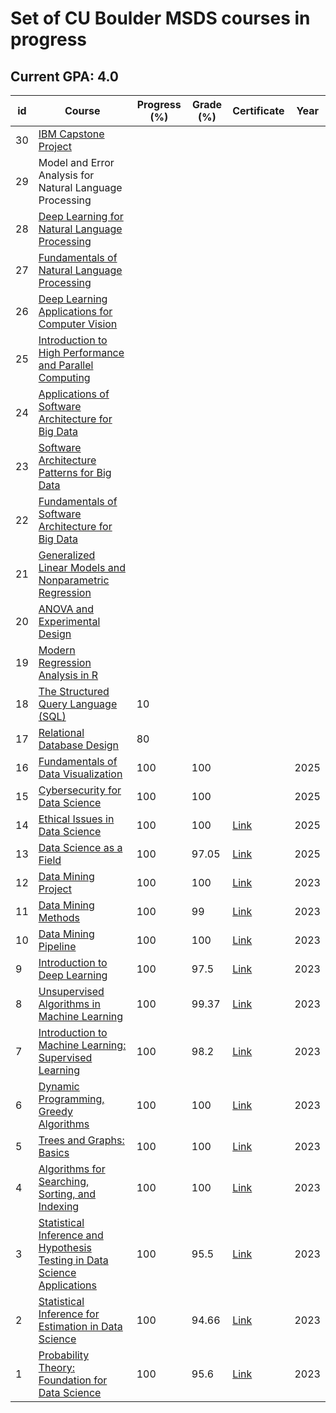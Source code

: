 # Set of CU Boulder MSDS courses in progress

## Current GPA: 4.0

| id | Course | Progress (%) | Grade (%) | Certificate | Year |
| --- | --- | --- | --- | --- | --- |
| 30 | [IBM Capstone Project](https://www.coursera.org/learn/applied-data-science-capstone) |  |  |  |  |
| 29 | Model and Error Analysis for Natural Language Processing |  |  |  |  |
| 28 | [Deep Learning for Natural Language Processing](https://www.coursera.org/learn/deep-learning-natural-language-processing) |  |  |  |  |
| 27 | [Fundamentals of Natural Language Processing](https://www.coursera.org/learn/fundamentals-natural-language-processing) |  |  |  |  |
| 26 | [Deep Learning Applications for Computer Vision](https://www.coursera.org/learn/deep-learning-computer-vision) |  |  |  |  |
| 25 | [Introduction to High Performance and Parallel Computing](https://www.coursera.org/learn/introduction-high-performance-computing) |  |  |  |  |
| 24 | [Applications of Software Architecture for Big Data](https://www.coursera.org/learn/software-architecture-for-big-data-applications) |  |  |  |  |
| 23 | [Software Architecture Patterns for Big Data](https://www.coursera.org/learn/software-architecture-patterns-for-big-data) |  |  |  |  |
| 22 | [Fundamentals of Software Architecture for Big Data](https://www.coursera.org/learn/software-architecture-for-big-data-fundamentals) |  |  |  |  |
| 21 | [Generalized Linear Models and Nonparametric Regression](https://www.coursera.org/learn/generalized-linear-models-and-nonparametric-regression?specialization=statistical-modeling-for-data-science-applications) |  |  |  |  |
| 20 | [ANOVA and Experimental Design](https://www.coursera.org/learn/anova-and-experimental-design?specialization=statistical-modeling-for-data-science-applications) |  |  |  |  |
| 19 | [Modern Regression Analysis in R](https://www.coursera.org/learn/modern-regression-analysis-in-r?specialization=statistical-modeling-for-data-science-applications) |  |  |  |  |
| 18 | [The Structured Query Language (SQL)](https://www.coursera.org/learn/the-structured-query-language-sql) | 10 |  |  |  |
| 17 | [Relational Database Design](https://www.coursera.org/learn/relational-database-design) | 80 |  |  |  |
| 16 | [Fundamentals of Data Visualization](https://www.coursera.org/learn/fundamentals-of-data-visualization?specialization=vital-skills-for-data-science) | 100 | 100 |  | 2025 |
| 15 | [Cybersecurity for Data Science](https://www.coursera.org/learn/cybersecurity-for-data-science?specialization=vital-skills-for-data-science) | 100 | 100 |  | 2025 |
| 14 | [Ethical Issues in Data Science](https://www.coursera.org/learn/ethical-issues-data-science?specialization=vital-skills-for-data-science) | 100 | 100 | [Link](https://coursera.org/share/e2ba4926b0e5a7fbc17645de0e8982d1) | 2025 |
| 13 | [Data Science as a Field](https://www.coursera.org/learn/data-science-as-a-field?specialization=vital-skills-for-data-science) | 100 | 97.05 | [Link](https://coursera.org/share/ec3daa8c691da932f0c0f622ee3bc2af) | 2025 |
| 12 | [Data Mining Project](https://www.coursera.org/learn/data-mining-theory-practice-project?specialization=data-mining-foundations-practice) | 100 | 100 | [Link](https://coursera.org/share/23dcd7083ab5ff50d73c30798437993e) | 2023 |
| 11 | [Data Mining Methods](https://www.coursera.org/learn/data-mining-methods?specialization=data-mining-foundations-practice) | 100 | 99 | [Link](https://coursera.org/share/a6aa465e09975b8cd1ebcef154f1bf7f) | 2023 |
| 10 | [Data Mining Pipeline](https://www.coursera.org/learn/data-mining-pipeline?specialization=data-mining-foundations-practice) | 100 | 100 | [Link](https://coursera.org/share/1e59295c03d0c03a493b5dfc749819a9) | 2023 |
| 9 | [Introduction to Deep Learning](https://www.coursera.org/learn/introduction-to-deep-learning-boulder?specialization=machine-learnin-theory-and-hands-on-practice-with-pythong-cu) | 100 | 97.5 | [Link](https://coursera.org/share/394fcccb8daea490e98235c141c6730b) | 2023 |
| 8 | [Unsupervised Algorithms in Machine Learning](https://www.coursera.org/learn/unsupervised-algorithms-in-machine-learning?specialization=machine-learnin-theory-and-hands-on-practice-with-pythong-cu) | 100 | 99.37 | [Link](https://coursera.org/share/98fd78b852d727bf63f21a7f75fbd07b) | 2023 |
| 7 | [Introduction to Machine Learning: Supervised Learning](https://www.coursera.org/learn/introduction-to-machine-learning-supervised-learning) | 100 | 98.2 | [Link](https://coursera.org/share/f0054655e7f1b19e5ceef13583c8db6b) | 2023 |
| 6 | [Dynamic Programming, Greedy Algorithms](https://www.coursera.org/learn/dynamic-programming-greedy-algorithms?specialization=boulder-data-structures-algorithms) | 100 | 100 | [Link](https://coursera.org/share/907077601b824399af8380d63e169287) | 2023 |
| 5 | [Trees and Graphs: Basics](https://www.coursera.org/learn/trees-graphs-basics?specialization=boulder-data-structures-algorithms) | 100 | 100 | [Link](https://coursera.org/share/ce08c3bf512370237521174ae7869c7f) | 2023 |
| 4 | [Algorithms for Searching, Sorting, and Indexing](https://www.coursera.org/learn/algorithms-searching-sorting-indexing?specialization=boulder-data-structures-algorithms) | 100 | 100 | [Link](https://coursera.org/share/c3b3c0582ca722b35268aa557708f5e0) | 2023 |
| 3 | [Statistical Inference and Hypothesis Testing in Data Science Applications](https://www.coursera.org/learn/statistical-inference-and-hypothesis-testing-in-data-science-applications?specialization=statistical-inference-for-data-science-applications) | 100 | 95.5 | [Link](https://coursera.org/share/c826278ac7d78d2b9b5f85c56555649a) | 2023 |
| 2 | [Statistical Inference for Estimation in Data Science](https://www.coursera.org/learn/statistical-inference-for-estimation-in-data-science?specialization=statistical-inference-for-data-science-applications) | 100 | 94.66 | [Link](https://coursera.org/share/c826278ac7d78d2b9b5f85c56555649a) | 2023 |
| 1 | [Probability Theory: Foundation for Data Science](https://www.coursera.org/learn/probability-theory-foundation-for-data-science#modules) | 100 | 95.6 | [Link](https://coursera.org/share/17aa125458fba4667345154d8c436a3b) | 2023 |
